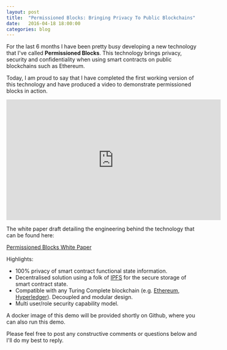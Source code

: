 ```yaml
---
layout: post
title:  "Permissioned Blocks: Bringing Privacy To Public Blockchains"
date:   2016-04-18 18:00:00
categories: blog
---
```


For the last 6 months I have been pretty busy developing a new technology that I've called <b>Permissioned Blocks</b>. This technology brings 
privacy, security and confidentiality when using smart contracts on public blockchains such as Ethereum. 

Today, I am proud to say that I have completed the first working version of this technology and have produced a video to demonstrate permissioned blocks in action.

<iframe width="560" height="315" src="https://www.youtube.com/embed/Zt9DIopmzbA" frameborder="0" allowfullscreen></iframe>

<br>

The white paper draft detailing the engineering behind the technology that can be found here:

[Permissioned Blocks White Paper](https://github.com/autocontracts/permissioned-blocks) 

Highlights:

- 100% privacy of smart contract functional state information.
- Decentralised solution using a folk of [IPFS](https://ipfs.io/) for the secure storage of smart contract state.
- Compatible with any Turing Complete blockchain (e.g. [Ethereum](https://www.ethereum.org/), [Hyperledger](https://www.hyperledger.org/)). Decoupled and modular design.
- Multi user/role security capability model.  

A docker image of this demo will be provided shortly on Github, where you can also run this demo.

Please feel free to post any constructive comments or questions below and I'll do my best to reply.


